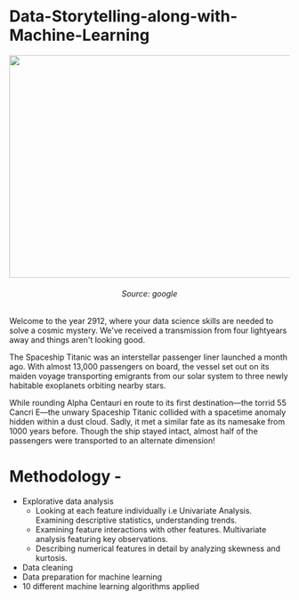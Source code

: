 # Data-Storytelling-along-with-Machine-Learning

<p align="center"> 
  <img width="800" height="400" src="https://user-images.githubusercontent.com/22219089/175320780-c002f13e-8380-4e76-95b2-e61fffd19339.png"> <h6 align = "center" > Source: google </h6>
</p>

Welcome to the year 2912, where your data science skills are needed to solve a cosmic mystery. We've received a transmission from four lightyears away and things aren't looking good.

The Spaceship Titanic was an interstellar passenger liner launched a month ago. With almost 13,000 passengers on board, the vessel set out on its maiden voyage transporting emigrants from our solar system to three newly habitable exoplanets orbiting nearby stars.

While rounding Alpha Centauri en route to its first destination—the torrid 55 Cancri E—the unwary Spaceship Titanic collided with a spacetime anomaly hidden within a dust cloud. Sadly, it met a similar fate as its namesake from 1000 years before. Though the ship stayed intact, almost half of the passengers were transported to an alternate dimension!
 
 # Methodology - 
* Explorative data analysis
  * Looking at each feature individually i.e Univariate Analysis. Examining descriptive statistics, understanding trends.
  * Examining feature interactions with other features. Multivariate analysis featuring key observations.
  * Describing numerical features in detail by analyzing skewness and kurtosis.
* Data cleaning
* Data preparation for machine learning
* 10 different machine learning algorithms applied
